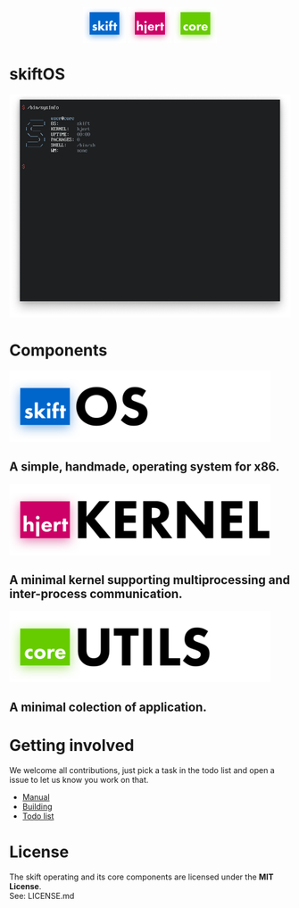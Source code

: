 <p align="center">
<img src="manual/assets/skift.svg" align="center" height=64 />
<img src="manual/assets/hjert.svg" align="center" height=64 />
<img src="manual/assets/coreutils.svg"  align="center" height=64 />
</p>

# skiftOS

<p align="center">
<img src="manual/assets/capture.png" height=400 />
</p>

# Components

<img src="manual/assets/skift_dark.svg" height=128 />

## A simple, handmade, operating system for x86.
 
<img src="manual/assets/hjert_dark.svg" height=128 />

## A minimal kernel supporting multiprocessing and inter-process communication.

<img src="manual/assets/coreutils_dark.svg" height=128 />

## A minimal colection of application.

# Getting involved

We welcome all contributions, just pick a task in the todo list and open a issue to let us know you work on that.

- [Manual](manual/readme.md)
- [Building](manual/building.md)
- [Todo list](manual/todo.md)

# License
The skift operating and its core components are licensed under the **MIT License**.              
See: LICENSE.md